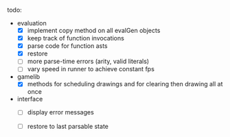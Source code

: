 todo:

* evaluation
  - [x] implement copy method on all evalGen objects
  - [x] keep track of function invocations
  - [x] parse code for function asts
  - [x] restore 
  - [ ] more parse-time errors (arity, valid literals)
  - [ ] vary speed in runner to achieve constant fps

* gamelib
  - [x] methods for scheduling drawings and for clearing then drawing all at once

* interface
  - [ ] display error messages
  - [ ] restore to last parsable state







